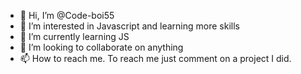 - 👋 Hi, I’m @Code-boi55
- 👀 I’m interested in Javascript and learning more skills
- 🌱 I’m currently learning JS
- 💞️ I’m looking to collaborate on anything
- 📫 How to reach me. To reach me just comment on a project I did.

<!---
Code-boi55/Code-boi55 is a ✨ special ✨ repository because its `README.md` (this file) appears on your GitHub profile.
You can click the Preview link to take a look at your changes.
--->
